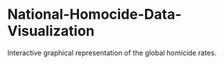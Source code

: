 # National-Homocide-Data-Visualization
Interactive graphical representation of the global homicide rates.
